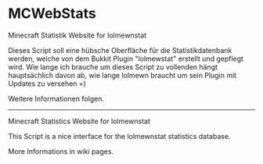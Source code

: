 MCWebStats
==========

Minecraft Statistik Website for lolmewnstat

Dieses Script soll eine hübsche Oberfläche für die Statistikdatenbank werden, welche von dem Bukkit Plugin "lolmewstat" erstellt und gepflegt wird.
Wie lange ich brauche um dieses Script zu vollenden hängt hauptsächlich davon ab, wie lange lolmewn braucht um sein Plugin mit Updates zu versehen =)

Weitere Informationen folgen.

----------------------------------------------------
Minecraft Statistics Website for lolmewnstat

This Script is a nice interface for the lolmewnstat statistics database.

More Informations in wiki pages.
